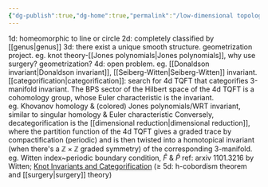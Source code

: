```yaml
---
{"dg-publish":true,"dg-home":true,"permalink":"/low-dimensional topology/","tags":["gardenEntry"],"dgPassFrontmatter":true,"created":"2024-11-24T14:36:24.361+01:00","updated":"2024-12-18T11:07:27.745+01:00"}
---
```



1d: homeomorphic to line or circle
2d: completely classified by [[genus\|genus]]
3d: there exist a unique smooth structure. geometrization project. eg. knot theory-[[Jones polynomials\|Jones polynomials]], why use surgery? geometrization?
4d: open problem. 
     eg. [[Donaldson invariant\|Donaldson invariant]], [[Seiberg-Witten\|Seiberg-Witten]] invariant.
      [[categorification\|categorification]]: search for 4d TQFT that categorifies 3-manifold invariant. The BPS sector of the Hilbert space of the 4d TQFT is a cohomology group, whose Euler characteristic is the invariant.  
     eg. Khovanov homology & (colored) Jones polynomials/WRT invariant, similar to singular homology & Euler characteristic
     Conversely, decategorification is the [[dimensional reduction\|dimensional reduction]], where the partition function of the 4d TQFT gives a graded trace by compactification (periodic) and is then twisted into a homotopical invariant (when there's a $\mathbb{Z}\times\mathbb{Z}$ graded symmetry) of the corresponding 3-manifold. 
     eg. Witten index~periodic boundary condition, $\hat{F}$ & $\hat{P}$
     ref: arxiv 1101.3216 by Witten; [Knot Invariants and Categorification](https://people.math.harvard.edu/~opie/knots.html)
($\geq$ 5d: h-cobordism theorem and [[surgery\|surgery]] theory)
